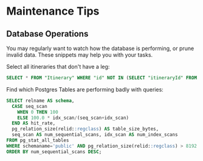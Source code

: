 # Maintenance Tips

## Database Operations

You may regularly want to watch how the database is performing, or prune
invalid data. These snippets may help you with your tasks.

Select all itineraries that don't have a leg:

```sql
SELECT * FROM "Itinerary" WHERE "id" NOT IN (SELECT "itineraryId" FROM "Leg")
```

Find which Postgres Tables are performing badly with queries:

```sql
SELECT relname AS schema,
  CASE seq_scan
    WHEN 0 THEN 100
    ELSE 100.0 * idx_scan/(seq_scan+idx_scan)
  END AS hit_rate,
  pg_relation_size(relid::regclass) AS table_size_bytes,
  seq_scan AS num_sequential_scans, idx_scan AS num_index_scans
FROM pg_stat_all_tables
WHERE schemaname='public' AND pg_relation_size(relid::regclass) > 8192
ORDER BY num_sequential_scans DESC;
```
